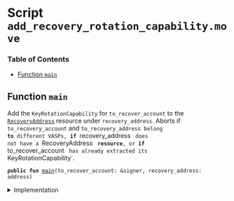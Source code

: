 
<a name="SCRIPT"></a>

# Script `add_recovery_rotation_capability.move`

### Table of Contents

-  [Function `main`](#SCRIPT_main)



<a name="SCRIPT_main"></a>

## Function `main`

Add the
<code>KeyRotationCapability</code> for
<code>to_recover_account</code> to the
<code><a href="../../modules/doc/RecoveryAddress.md#0x0_RecoveryAddress">RecoveryAddress</a></code>
resource under
<code>recovery_address</code>.
Aborts if
<code>to_recovery_account</code> and
<code>to_recovery_address belong <b>to</b> different VASPs, <b>if</b>
</code>recovery_address
<code> does not have a </code>RecoveryAddress
<code> <b>resource</b>, or <b>if</b>
</code>to_recover_account
<code> has already extracted its </code>KeyRotationCapability`.


<pre><code><b>public</b> <b>fun</b> <a href="#SCRIPT_main">main</a>(to_recover_account: &signer, recovery_address: address)
</code></pre>



<details>
<summary>Implementation</summary>


<pre><code><b>fun</b> <a href="#SCRIPT_main">main</a>(to_recover_account: &signer, recovery_address: address) {
    <a href="../../modules/doc/RecoveryAddress.md#0x0_RecoveryAddress_add_rotation_capability">RecoveryAddress::add_rotation_capability</a>(to_recover_account, recovery_address)
}
</code></pre>



</details>
